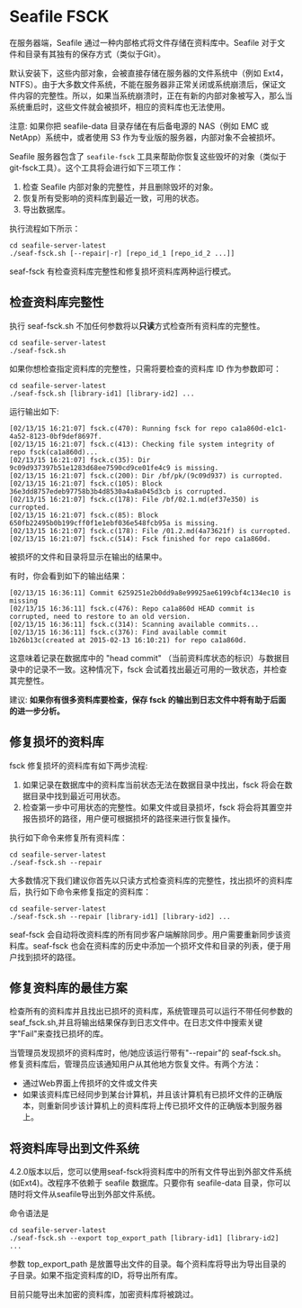 # Seafile FSCK

在服务器端，Seafile 通过一种内部格式将文件存储在资料库中。Seafile 对于文件和目录有其独有的保存方式（类似于Git）。

默认安装下，这些内部对象，会被直接存储在服务器的文件系统中（例如 Ext4，NTFS）。由于大多数文件系统，不能在服务器非正常关闭或系统崩溃后，保证文件内容的完整性。所以，如果当系统崩溃时，正在有新的内部对象被写入，那么当系统重启时，这些文件就会被损坏，相应的资料库也无法使用。

注意: 如果你把 seafile-data 目录存储在有后备电源的 NAS（例如 EMC 或 NetApp）系统中，或者使用 S3 作为专业版的服务器，内部对象不会被损坏。

Seafile 服务器包含了 `seafile-fsck` 工具来帮助你恢复这些毁坏的对象（类似于git-fsck工具）。这个工具将会进行如下三项工作：

1. 检查 Seafile 内部对象的完整性，并且删除毁坏的对象。
2. 恢复所有受影响的资料库到最近一致，可用的状态。
3. 导出数据库。

执行流程如下所示：

```
cd seafile-server-latest
./seaf-fsck.sh [--repair|-r] [repo_id_1 [repo_id_2 ...]]
```

seaf-fsck 有检查资料库完整性和修复损坏资料库两种运行模式。

## 检查资料库完整性

执行 seaf-fsck.sh 不加任何参数将以**只读**方式检查所有资料库的完整性。

```
cd seafile-server-latest
./seaf-fsck.sh
```

如果你想检查指定资料库的完整性，只需将要检查的资料库 ID 作为参数即可：

```
cd seafile-server-latest
./seaf-fsck.sh [library-id1] [library-id2] ...
```

运行输出如下:

```
[02/13/15 16:21:07] fsck.c(470): Running fsck for repo ca1a860d-e1c1-4a52-8123-0bf9def8697f.
[02/13/15 16:21:07] fsck.c(413): Checking file system integrity of repo fsck(ca1a860d)...
[02/13/15 16:21:07] fsck.c(35): Dir 9c09d937397b51e1283d68ee7590cd9ce01fe4c9 is missing.
[02/13/15 16:21:07] fsck.c(200): Dir /bf/pk/(9c09d937) is curropted.
[02/13/15 16:21:07] fsck.c(105): Block 36e3dd8757edeb97758b3b4d8530a4a8a045d3cb is corrupted.
[02/13/15 16:21:07] fsck.c(178): File /bf/02.1.md(ef37e350) is curropted.
[02/13/15 16:21:07] fsck.c(85): Block 650fb22495b0b199cff0f1e1ebf036e548fcb95a is missing.
[02/13/15 16:21:07] fsck.c(178): File /01.2.md(4a73621f) is curropted.
[02/13/15 16:21:07] fsck.c(514): Fsck finished for repo ca1a860d.
```

被损坏的文件和目录将显示在输出的结果中。

有时，你会看到如下的输出结果：

```
[02/13/15 16:36:11] Commit 6259251e2b0dd9a8e99925ae6199cbf4c134ec10 is missing
[02/13/15 16:36:11] fsck.c(476): Repo ca1a860d HEAD commit is corrupted, need to restore to an old version.
[02/13/15 16:36:11] fsck.c(314): Scanning available commits...
[02/13/15 16:36:11] fsck.c(376): Find available commit 1b26b13c(created at 2015-02-13 16:10:21) for repo ca1a860d.
```

这意味着记录在数据库中的 "head commit" （当前资料库状态的标识）与数据目录中的记录不一致。这种情况下，fsck 会试着找出最近可用的一致状态，并检查其完整性。

建议: **如果你有很多资料库要检查，保存 fsck 的输出到日志文件中将有助于后面的进一步分析。**

## 修复损坏的资料库

fsck 修复损坏的资料库有如下两步流程:

1. 如果记录在数据库中的资料库当前状态无法在数据目录中找出，fsck 将会在数据目录中找到最近可用状态。
2. 检查第一步中可用状态的完整性。如果文件或目录损坏，fsck 将会将其置空并报告损坏的路径，用户便可根据损坏的路径来进行恢复操作。

执行如下命令来修复所有资料库：

```
cd seafile-server-latest
./seaf-fsck.sh --repair
```

大多数情况下我们建议你首先以只读方式检查资料库的完整性，找出损坏的资料库后，执行如下命令来修复指定的资料库：

```
cd seafile-server-latest
./seaf-fsck.sh --repair [library-id1] [library-id2] ...
```

seaf-fsck 会自动将改资料库的所有同步客户端解除同步。用户需要重新同步该资料库。seaf-fsck 也会在资料库的历史中添加一个损坏文件和目录的列表，便于用户找到损坏的路径。

## 修复资料库的最佳方案

检查所有的资料库并且找出已损坏的资料库，系统管理员可以运行不带任何参数的 seaf_fsck.sh,并且将输出结果保存到日志文件中。在日志文件中搜索关键字"Fail"来查找已损坏的库。

当管理员发现损坏的资料库时，他/她应该运行带有"--repair"的 seaf-fsck.sh。修复资料库后，管理员应该通知用户从其他地方恢复文件。有两个方法：

* 通过Web界面上传损坏的文件或文件夹
* 如果该资料库已经同步到某台计算机，并且该计算机有已损坏文件的正确版本，则重新同步该计算机上的资料库将上传已损坏文件的正确版本到服务器上。

## 将资料库导出到文件系统

4.2.0版本以后，您可以使用seaf-fsck将资料库中的所有文件导出到外部文件系统(如Ext4)。改程序不依赖于 seafile 数据库。只要你有 seafile-data 目录，你可以随时将文件从seafile导出到外部文件系统。

命令语法是

```
cd seafile-server-latest
./seaf-fsck.sh --export top_export_path [library-id1] [library-id2] ...
```

参数 top_export_path 是放置导出文件的目录。每个资料库将导出为导出目录的子目录。如果不指定资料库的ID，将导出所有库。

目前只能导出未加密的资料库，加密资料库将被跳过。
